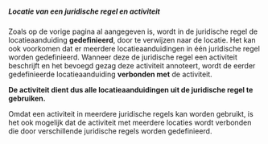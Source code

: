 ﻿##### Locatie van een juridische regel en activiteit

Zoals op de vorige pagina al aangegeven is, wordt in de juridische regel de
locatieaanduiding **gedefinieerd**, door te verwijzen naar de locatie. Het kan
ook voorkomen dat er meerdere locatieaanduidingen in één juridische regel worden
gedefinieerd. Wanneer deze de juridische regel een activiteit beschrijft en het
bevoegd gezag deze activiteit annoteert, wordt de eerder gedefinieerde
locatieaanduiding **verbonden met** de activiteit. 

**De activiteit dient dus
alle locatieaanduidingen uit de juridische regel te gebruiken.**

Omdat een activiteit in meerdere juridische regels kan worden gebruikt, is het
ook mogelijk dat de activiteit met meerdere locaties wordt verbonden die door
verschillende juridische regels worden gedefinieerd.